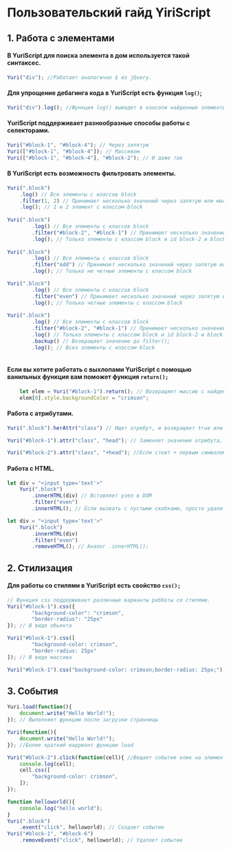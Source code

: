 # Пользовательский гайд YiriScript
## 1. Работа с элементами


#### В YuriScript для поиска элемента в дом используется такой синтаксес.
```javascript 
Yuri("div"); //Работает аналогично $ из jQuery.
``` 
#### Для упрощение дебагинга кода в YuriScript есть функция `log()`;
```javascript 
Yuri("div").log(); //Функция log() выведет в консоли найденные элементы.
``` 
#### YuriScript поддерживает разнообразные способы работы с селекторами.
```javascript 
Yuri("#block-1", "#block-4"); // Через зяпятую
Yuri(["#block-1", "#block-4"]); // Массивом
Yuri(["#block-1", "#block-4"], "#block-2"); // И даже так
```
#### В YuriScript есть возможность фильтровать элементы.
```javascript 
Yuri(".block")
    .log() // Все элементы с классов block
    .filter(1, 2) // Принимает несколько значений через запятую или массивом
    .log(); // 1 и 2 элемент с классом block
    
Yuri(".block")
        .log() // Все элементы с классов block
        .filter("#block-2", "#block-1") // Принимает несколько значений через запятую или массивом
        .log(); // Только элементы с классом block и id block-2 и block-1
        
Yuri(".block")
        .log() // Все элементы с классов block
        .filter("odd") // Принимает несколько значений через запятую или массивом
        .log(); // Только не четные элементы c классом block

Yuri(".block")
        .log() // Все элементы с классов block
        .filter("even") // Принимает несколько значений через запятую или массивом
        .log(); // Только четные элементы c классом block
        
Yuri(".block")
        .log() // Все элементы с классов block
        .filter("#block-2", "#block-1") // Принимает несколько значений через запятую или массивом
        .log() // Только элементы с классом block и id block-2 и block-1
        .backup() // Возвращяет значение до filter();
        .log(); // Всеэ элементы с классом block
        
``` 
#### Если вы хотите работать с выхлопами YuriScript с помощью ванильных функция вам поможет функция `return();`
```javascript
    let elem = Yuri("#block-1").return(); // Возвращяет массив с найденными элементами, даже есди в найден всего один элемент
    elem[0].style.backgroundColor = "crimson";
```
#### Работа с атрибутами.
```javascript
Yuri(".block").herAttr("class") // Ищет атребут, и возвращяет true или false в зависимости  от результата.

Yuri("#block-1").attr("class", "head"); // Заменяет значение атрибута, первый аргумент название атребута, второй его значение

Yuri("#block-2").attr("class", "+head"); //Если стоит + первым символом, то он сохранит предыдущее значение атрибута, и добавит новый
```
#### Работа с HTML.
```javascript
let div = "<input type='text'>"
    Yuri(".block")
        .innerHTML(div) // Вставляет узел в DOM
        .filter("even")
        .innerHTML(); // Если вызвать с пустыми скобками, просто удалит узел DOM

let div = "<input type='text'>"
    Yuri(".block")
        .innerHTML(div) 
        .filter("even")
        .removeHTML(); // Аналог .innerHTML();
```

## 2. Стилизация

#### Для работы со стилями в YuriScript есть свойство `css();`
```javascript
// Функция css поддерживает различные варианты рабботы со стилями.
Yuri("#block-1").css({
        "background-color": "crimson",
        "border-radius": "25px"
}); // В виде обьекта

Yuri("#block-1").css([
        "background-color: crimson",
        "border-radius: 25px"
]); // В виде массива

Yuri("#block-1").css("background-color: crimson;border-radius: 25px;"); // И в строку
```

## 3. События
```javascript
Yuri.load(function(){
    document.write("Hello World!");
}); // Выполняет функцию после загрузки странницы

Yuri(function(){
    document.write("Hello World!");
}); //Более краткий варриант функции load

Yuri("#block-2").click(function(cell){ //Вещает событие клик на элемент. В качестве 1 аргумента в фунцию подается выхлоп фукнции, с которым в дальнейшем можно взаимодействовать с помощью функцию YuriScript.
    console.log(cell);
    cell.css([
        "background-color: crimson",
    ]);
});

function helloworld(){
    console.log("hello world");
}
Yuri(".block")
    .event("click", helloworld); // Создает событие 
Yuri("#block-1", "#block-6")
    .removeEvent("click", helloworld); // Удаляет событие
```
